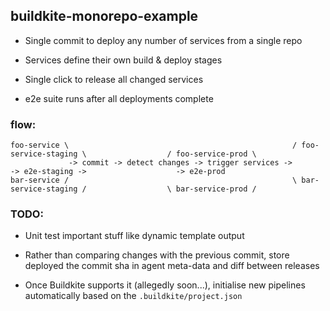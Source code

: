 
## buildkite-monorepo-example

* Single commit to deploy any number of services from a single repo

* Services define their own build & deploy stages

* Single click to release all changed services

* e2e suite runs after all deployments complete


### flow:

```
foo-service \                                                  / foo-service-staging \                  / foo-service-prod \
             -> commit -> detect changes -> trigger services ->                        -> e2e-staging ->                    -> e2e-prod
bar-service /                                                  \ bar-service-staging /                  \ bar-service-prod /
```

### TODO:

* Unit test important stuff like dynamic template output

* Rather than comparing changes with the previous commit, store deployed the commit sha in agent meta-data and diff between releases

* Once Buildkite supports it (allegedly soon...), initialise new pipelines automatically based on the `.buildkite/project.json`